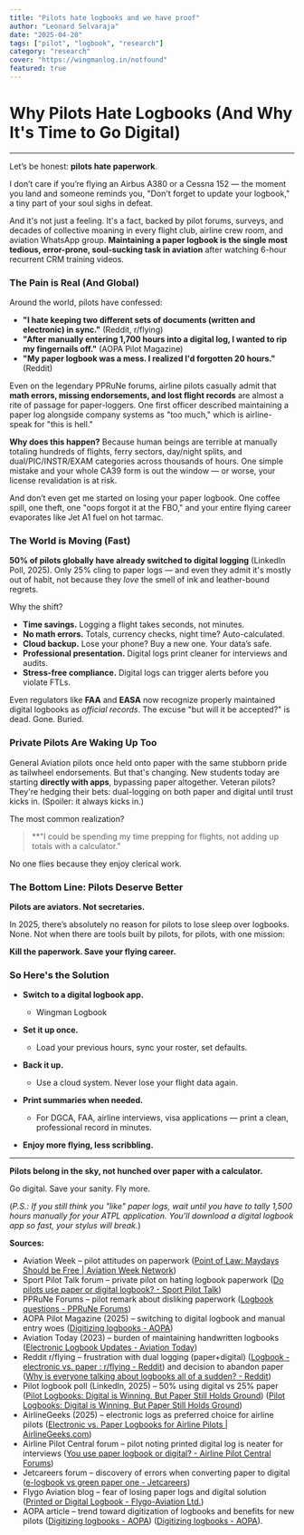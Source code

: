 ```yaml
---
title: "Pilots hate logbooks and we have proof"
author: "Leonard Selvaraja"
date: "2025-04-20"
tags: ["pilot", "logbook", "research"]
category: "research"
cover: "https://wingmanlog.in/notfound"
featured: true
---
```


# Why Pilots Hate Logbooks (And Why It's Time to Go Digital)

---

Let’s be honest: **pilots hate paperwork**.

I don’t care if you’re flying an Airbus A380 or a Cessna 152 — the moment you land and someone reminds you, "Don't forget to update your logbook," a tiny part of your soul sighs in defeat.

And it's not just a feeling. It's a fact, backed by pilot forums, surveys, and decades of collective moaning in every flight club, airline crew room, and aviation WhatsApp group. **Maintaining a paper logbook is the single most tedious, error-prone, soul-sucking task in aviation** after watching 6-hour recurrent CRM training videos.


### The Pain is Real (And Global)

Around the world, pilots have confessed:
- **"I hate keeping two different sets of documents (written and electronic) in sync."** (Reddit, r/flying)
- **"After manually entering 1,700 hours into a digital log, I wanted to rip my fingernails off."** (AOPA Pilot Magazine)
- **"My paper logbook was a mess. I realized I'd forgotten 20 hours."** (Reddit)

Even on the legendary PPRuNe forums, airline pilots casually admit that **math errors, missing endorsements, and lost flight records** are almost a rite of passage for paper-loggers. One first officer described maintaining a paper log alongside company systems as "too much," which is airline-speak for "this is hell."

**Why does this happen?** Because human beings are terrible at manually totaling hundreds of flights, ferry sectors, day/night splits, and dual/PIC/INSTR/EXAM categories across thousands of hours. One simple mistake and your whole CA39 form is out the window — or worse, your license revalidation is at risk.

And don’t even get me started on losing your paper logbook. One coffee spill, one theft, one "oops forgot it at the FBO," and your entire flying career evaporates like Jet A1 fuel on hot tarmac.


### The World is Moving (Fast)

**50% of pilots globally have already switched to digital logging** (LinkedIn Poll, 2025). Only 25% cling to paper logs — and even they admit it's mostly out of habit, not because they *love* the smell of ink and leather-bound regrets.

Why the shift?
- **Time savings.** Logging a flight takes seconds, not minutes.
- **No math errors.** Totals, currency checks, night time? Auto-calculated.
- **Cloud backup.** Lose your phone? Buy a new one. Your data’s safe.
- **Professional presentation.** Digital logs print cleaner for interviews and audits.
- **Stress-free compliance.** Digital logs can trigger alerts before you violate FTLs.

Even regulators like **FAA** and **EASA** now recognize properly maintained digital logbooks as *official records*. The excuse "but will it be accepted?" is dead. Gone. Buried.


### Private Pilots Are Waking Up Too

General Aviation pilots once held onto paper with the same stubborn pride as tailwheel endorsements. But that's changing. New students today are starting **directly with apps**, bypassing paper altogether. Veteran pilots? They're hedging their bets: dual-logging on both paper and digital until trust kicks in. (Spoiler: it always kicks in.)

The most common realization?
> **"I could be spending my time prepping for flights, not adding up totals with a calculator."

No one flies because they enjoy clerical work.


### The Bottom Line: Pilots Deserve Better

**Pilots are aviators. Not secretaries.**

In 2025, there’s absolutely no reason for pilots to lose sleep over logbooks. None. Not when there are tools built by pilots, for pilots, with one mission:

**Kill the paperwork. Save your flying career.**


### So Here's the Solution

- **Switch to a digital logbook app.**
  - Wingman Logbook

- **Set it up once.**
  - Load your previous hours, sync your roster, set defaults.

- **Back it up.**
  - Use a cloud system. Never lose your flight data again.

- **Print summaries when needed.**
  - For DGCA, FAA, airline interviews, visa applications — print a clean, professional record in minutes.

- **Enjoy more flying, less scribbling.**

---

**Pilots belong in the sky, not hunched over paper with a calculator.**

Go digital. Save your sanity. Fly more.


(*P.S.: If you still think you "like" paper logs, wait until you have to tally 1,500 hours manually for your ATPL application. You'll download a digital logbook app so fast, your stylus will break.*)

**Sources:**

- Aviation Week – pilot attitudes on paperwork ([Point of Law: Maydays Should be Free | Aviation Week Network](https://aviationweek.com/business-aviation/safety-ops-regulation/point-law-maydays-should-be-free#:~:text=Pilots%20hate%20paperwork%2C%20and%20too,you%20need%20in%20the%20moment))  
- Sport Pilot Talk forum – private pilot on hating logbook paperwork ([Do pilots use paper or digital logbook? - Sport Pilot Talk](https://www.sportpilottalk.com/viewtopic.php?t=5086#:~:text=Post%20%20%20by%20,May%2017%2C%202018%207%3A25%20am))  
- PPRuNe Forums – pilot remark about disliking paperwork ([Logbook questions - PPRuNe Forums](https://www.pprune.org/questions/200209-logbook-questions.html#:~:text=Logbook%20questions%20,a%20requirement%20for%20every))  
- AOPA Pilot Magazine (2025) – switching to digital logbook and manual entry woes ([Digitizing logbooks - AOPA](https://www.aopa.org/news-and-media/all-news/2025/march/pilot/how-to-digitizing-logbooks#:~:text=I%20recently%20switched%20to%20a,it%20became%20an%20amount%20I))  
- Aviation Today (2023) – burden of maintaining handwritten logbooks ([Electronic Logbook Updates - Aviation Today](https://interactive.aviationtoday.com/avionicsmagazine/march-april-2023/electronic-logbook-updates/_fragment.html#:~:text=Keeping%20track%20of%20flight%20hours,%C3%A2%E2%82%AC))  
- Reddit r/flying – frustration with dual logging (paper+digital) ([Logbook - electronic vs. paper : r/flying - Reddit](https://www.reddit.com/r/flying/comments/3ow10r/logbook_electronic_vs_paper/#:~:text=Logbook%20,lectric%3F%20I%20feel%20a)) and decision to abandon paper ([Why is everyone talking about logbooks all of a sudden? - Reddit](https://www.reddit.com/r/flying/comments/1c7ctdk/why_is_everyone_talking_about_logbooks_all_of_a/#:~:text=Reddit%20www,digital%2C%20and%20my%20logbook))  
- Pilot logbook poll (LinkedIn, 2025) – 50% using digital vs 25% paper ([Pilot Logbooks: Digital is Winning, But Paper Still Holds Ground](https://www.linkedin.com/pulse/pilot-logbooks-digital-winning-paper-still-holds-ground-f4cae#:~:text=Old%20habits%20die%20hard%20in,use%20a%20mix%20of%20both)) ([Pilot Logbooks: Digital is Winning, But Paper Still Holds Ground](https://www.linkedin.com/pulse/pilot-logbooks-digital-winning-paper-still-holds-ground-f4cae#:~:text=Despite%20its%20inefficiencies%2C%20paper%20logbooks,offer))  
- AirlineGeeks (2025) – electronic logs as preferred choice for airline pilots ([Electronic vs. Paper Logbooks for Airline Pilots | AirlineGeeks.com](https://airlinegeeks.com/2025/03/08/electronic-vs-paper-logbooks-for-airline-pilots/#:~:text=While%20traditional%20paper%20logbooks%20have,backup%20and%20logging%20flight%20time))  
- Airline Pilot Central forum – pilot noting printed digital log is neater for interviews ([You use paper logbook or digital? - Airline Pilot Central Forums](https://www.airlinepilotforums.com/flight-schools-training/113641-you-use-paper-logbook-digital.html#:~:text=You%20use%20paper%20logbook%20or,than%20my%20paper%20logbook%20was))  
- Jetcareers forum – discovery of errors when converting paper to digital ([e-logbook vs green paper one - Jetcareers](https://jetcareers.com/forums/threads/e-logbook-vs-green-paper-one.160513/#:~:text=e,once%20I%20converted%20everything))  
- Flygo Aviation blog – fear of losing paper logs and digital solution ([Printed or Digital Logbook - Flygo-Aviation Ltd.](https://www.flygo-aviation.com/consider-using-digital-logbook-instead-printed-one/#:~:text=Printed%20or%20Digital%20Logbook%20,this%20can%20be%20easily%20avoided))  
- AOPA article – trend toward digitization of logbooks and benefits for new pilots ([Digitizing logbooks - AOPA](https://www.aopa.org/news-and-media/all-news/2025/march/pilot/how-to-digitizing-logbooks#:~:text=match%20at%20L272%20sense%20that,might%20make%20the%20most%20sense)) ([Digitizing logbooks - AOPA](https://www.aopa.org/news-and-media/all-news/2025/march/pilot/how-to-digitizing-logbooks#:~:text=match%20at%20L284%20Brand,complete%20backup%2C%20line%20by%20line)).